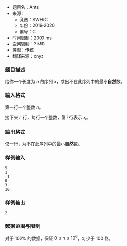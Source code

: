 - 题目名：Ants
- 来源：
   - 竞赛：SWERC
   - 年份：2019-2020
   - 编号：C
- 时间限制：2000 ms
- 空间限制：? MiB
- 类型：传统
- 翻译来源：cnyz

### 题目描述
给你一个长度为 $n$ 的序列 $x$，求出不在此序列中的最小**自然**数。
### 输入格式
第一行一个整数 $n$。

接下来 $n$ 行，每行一个整数，第 $i$ 行表示 $x_i$。
### 输出格式
仅一行，为不在此序列中的最小**自然**数。
### 样例输入
```
5
1
-1
0
3
10
```
### 样例输出
```
2
```
### 数据范围与限制
对于 $100\%$ 的数据，保证 $0\le n\le 10^6$，$x_i$ 少于 $100$ 位。
